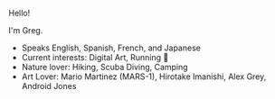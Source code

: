 Hello!

I'm Greg.
- Speaks English, Spanish, French, and Japanese
- Current interests: Digital Art, Running 🏃
- Nature lover: Hiking, Scuba Diving, Camping
- Art Lover: Mario Martinez (MARS-1), Hirotake Imanishi, Alex Grey, Android Jones
